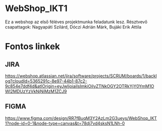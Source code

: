 # WebShop_IKT1
Ez a webshop az első féléves projektmunka feladatunk lesz. Résztvevő csapattagok: Nagyapáti Szilárd, Dóczi Adrián Márk, Bujáki Erik Attila

# Fontos linkek

## JIRA 

https://webshop.atlassian.net/jira/software/projects/SCRUM/boards/1/backlog?cloudId=5365291c-8e97-44b1-87c2-9c854e7ddf4d&atlOrigin=eyJwIjoiaiIsImkiOiIyZTNkOGY2OTRkYjY0YmM1OWI2MDUzYzVkNjNiMzM1ZCJ9

## FIGMA

https://www.figma.com/design/RR7fBuqM3Y2AzLm2G3ueys/WebShop_IKT1?node-id=0-1&node-type=canvas&t=78dj7vd4sksN1LNh-0
